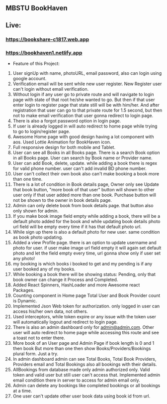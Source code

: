 ## MBSTU BookHaven

## Live:

### https://bookshare-c1817.web.app

### https://bookhaven1.netlify.app

- Feature of this Project:

1. User signUp with name, photoURL, email password, also can login using google account.
2. Verification email will be sent while new user register. New Register user can't login without email verification.
3. Without login if any user go to private route and will navigate to login page with state of that root he/she wanted to go. But then if that user enter login to register page that state still will be with him/her. And after registration that user can go to that private route for 1.5 second, but then not to make email verification that user gonna redirect to login page.
4. There is also a forgot password option in login page.
5. If user is already logged in will auto redirect to home page while trying to go to login/register page.
6. Awesome Home page with good design having a lot component with aos. Used Lottie Animation for BookHaven icon.
7. Full responsive design for both mobile and Tablet.
8. User can see all Books in all Books page. There is a search Book option in all Books page. User can search by Book name or Provider name.
9. User can add Book, delete, update. while adding a book there is regex for valid phone number. user can't add invalid BD phone number.
10. User can't collect their own book also can't make booking a book more than one time.
11. There is a lot of condition in Book details page, Owner only see Update that book button, "more book of that user" button will shown to other user only if that user added more than one book. Purchase button will not be shown to the owner in book details page.
12. Admin can only delete book from book details page. that button also only shown for admin.
13. If you make book image field empty while adding a book, there will be a default photo added for the book and while updating book details photo url field will be empty every time if it has that default photo url.
14. While sign up there is also a default photo for new user. same condition as book photo updating.
15. Added a view Profile page. there is an option to update username and photo for user. if user make image url field empty it will again set default photo and let the field empty every time, url gonna show only if user set any photo!
16. my booking is which books i booked to get and my pending is if any user booked any of my books.
17. While booking a book there will be showing status: Pending, only that book owner can change it Process and Completed.
18. Added React Spinners, HashLoader and more Awesome react Packages.
19. Counting component in Home page Total User and Book Provider count is Dynamic.
20. Implemented Json Web token for authorization. only logged in user can access his/her own data, not others.
21. Used interceptors, while token expire or any issue with the token user will automatically logout and redirect to login page.
22. There is also an admin dashboard only for admin@admin.com. Other user will auto redirect to home page while accessing this route and see a toast not to enter there.
23. More book of an User page and Admin Page if book length is 0 and 1 then book But more than one then show Books/Providers/Bookings plural form. Just a try.
24. In admin dashboard admin can see Total Books, Total Book Providers, Providers email and Total Bookings also all bookings with their details.
25. AllBookings from database made only admin authorized only. Valid token and valid user but still user can't access that. Implemented admin email condition there in server to access for admin email only.
26. Admin can delete any bookings like completed bookings or all bookings at a time.
27. One user can't update other user book data using book id from url.
